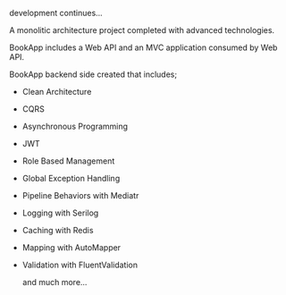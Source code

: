 development continues...

A monolitic architecture project completed with advanced technologies.

BookApp includes a Web API and an MVC application consumed by Web API.

BookApp backend side created that includes;
- Clean Architecture
- CQRS
- Asynchronous Programming
- JWT
- Role Based Management
- Global Exception Handling
- Pipeline Behaviors with Mediatr
- Logging with Serilog
- Caching with Redis
- Mapping with AutoMapper
- Validation with FluentValidation


  and much more...
